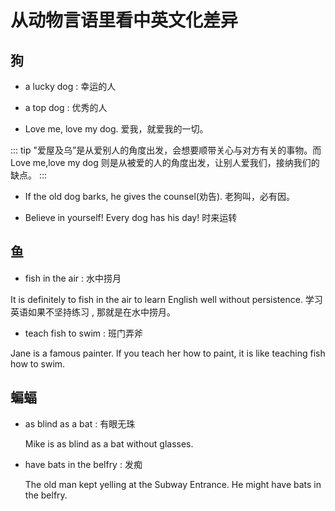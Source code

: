 # 从动物言语里看中英文化差异

## 狗

- a lucky dog : 幸运的人
- a top dog : 优秀的人

- Love me, love my dog. 爱我，就爱我的一切。

::: tip
"爱屋及乌”是从爱别人的角度出发，会想要顺带关心与对方有关的事物。而 Love me,love my dog 则是从被爱的人的角度出发，让别人爱我们，接纳我们的缺点。
:::

- If the old dog barks, he gives the counsel(劝告). 老狗叫，必有因。

- Believe in yourself! Every dog has his day! 时来运转

## 鱼

- fish in the air : 水中捞月

It is definitely to fish in the air to learn English well without persistence. 学习英语如果不坚持练习 , 那就是在水中捞月。

- teach fish to swim : 班门弄斧

Jane is a famous painter. lf you teach her how to paint, it is like teaching fish how to swim.

## 蝙蝠

- as blind as a bat : 有眼无珠

  Mike is as blind as a bat without glasses.

- have bats in the belfry : 发痴

  The old man kept yelling at the Subway Entrance. He might have bats in the belfry.
